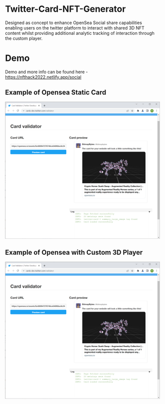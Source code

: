 # Twitter-Card-NFT-Generator
Designed as concept to enhance OpenSea Social share capabilities enabling users on the twitter platform to interact with shared 3D NFT content whilst providing additional analytic tracking of interaction through the custom player.

# Demo
Demo and more info can be found here - 
https://nfthack2022.netlify.app/social

## Example of Opensea Static Card
<img src="./images/socialCard_opensea.PNG" alt="OpenSea Static 3D Image of NFT" />


## Example of Opensea with Custom 3D Player
<img src="./images/socialCard_opensea.PNG" alt="OpenSea Interactive 3D NFT" />
